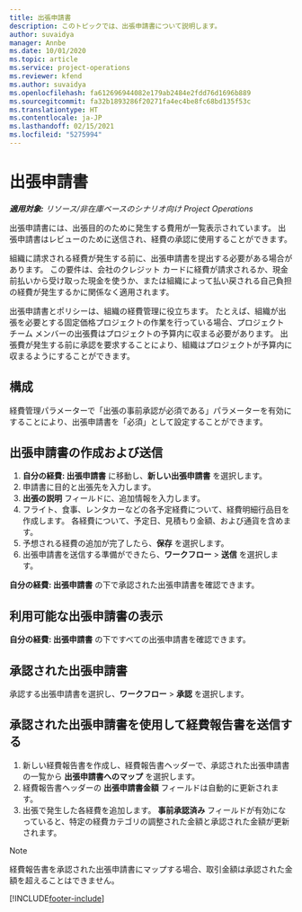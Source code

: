 ```yaml
---
title: 出張申請書
description: このトピックでは、出張申請書について説明します。
author: suvaidya
manager: Annbe
ms.date: 10/01/2020
ms.topic: article
ms.service: project-operations
ms.reviewer: kfend
ms.author: suvaidya
ms.openlocfilehash: fa612696944082e179ab2484e2fdd76d1696b889
ms.sourcegitcommit: fa32b1893286f20271fa4ec4be8fc68bd135f53c
ms.translationtype: HT
ms.contentlocale: ja-JP
ms.lasthandoff: 02/15/2021
ms.locfileid: "5275994"
---
```

# <a name="travel-requisitions"></a>出張申請書

_**適用対象:** リソース/非在庫ベースのシナリオ向け Project Operations_

出張申請書には、出張目的のために発生する費用が一覧表示されています。 出張申請書はレビューのために送信され、経費の承認に使用することができます。

組織に請求される経費が発生する前に、出張申請書を提出する必要がある場合があります。 この要件は、会社のクレジット カードに経費が請求されるか、現金前払いから受け取った現金を使うか、または組織によって払い戻される自己負担の経費が発生するかに関係なく適用されます。

出張申請書とポリシーは、組織の経費管理に役立ちます。 たとえば、組織が出張を必要とする固定価格プロジェクトの作業を行っている場合、プロジェクト チーム メンバーの出張費はプロジェクトの予算内に収まる必要があります。 出張費が発生する前に承認を要求することにより、組織はプロジェクトが予算内に収まるようにすることができます。

## <a name="configuration"></a>構成 

経費管理パラメーターで「出張の事前承認が必須である」パラメーターを有効にすることにより、出張申請書を「必須」として設定することができます。 

## <a name="create-and-submit-a-travel-requisition"></a>出張申請書の作成および送信

1. **自分の経費: 出張申請書** に移動し、**新しい出張申請書** を選択します。
2. 申請書に目的と出張先を入力します。
3. **出張の説明** フィールドに、追加情報を入力します。 
4. フライト、食事、レンタカーなどの各予定経費について、経費明細行品目を作成します。 各経費について、予定日、見積もり金額、および通貨を含めます。 
5. 予想される経費の追加が完了したら、**保存** を選択します。
6. 出張申請書を送信する準備ができたら、**ワークフロー** > **送信** を選択します。

**自分の経費: 出張申請書** の下で承認された出張申請書を確認できます。 

## <a name="view-available-travel-requisitions"></a>利用可能な出張申請書の表示

**自分の経費: 出張申請書** の下ですべての出張申請書を確認できます。

## <a name="approve-travel-requisitions"></a>承認された出張申請書

承認する出張申請書を選択し、**ワークフロー** > **承認** を選択します。  

## <a name="submit-an-expense-report-using-your-approved-travel-requisition"></a>承認された出張申請書を使用して経費報告書を送信する

1. 新しい経費報告書を作成し、経費報告書ヘッダーで、承認された出張申請書の一覧から **出張申請書へのマップ** を選択します。
2. 経費報告書ヘッダーの **出張申請書金額** フィールドは自動的に更新されます。
3. 出張で発生した各経費を追加します。 **事前承認済み** フィールドが有効になっていると、特定の経費カテゴリの調整された金額と承認された金額が更新されます。

> [!NOTE]
> 経費報告書を承認された出張申請書にマップする場合、取引金額は承認された金額を超えることはできません。 


[!INCLUDE[footer-include](../includes/footer-banner.md)]